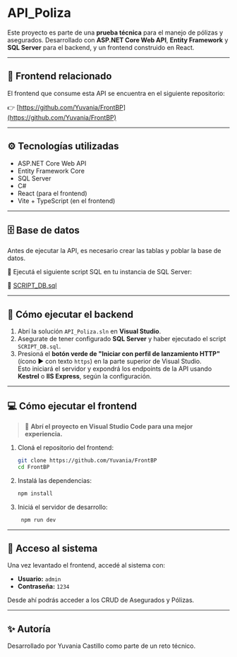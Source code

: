 # API_Poliza

Este proyecto es parte de una **prueba técnica** para el manejo de pólizas y asegurados. Desarrollado con **ASP.NET Core Web API**, **Entity Framework** y **SQL Server** para el backend, y un frontend construido en React.

---

## 🔗 Frontend relacionado

El frontend que consume esta API se encuentra en el siguiente repositorio:

👉 [https://github.com/Yuvania/FrontBP](https://github.com/Yuvania/FrontBP)

---

## ⚙️ Tecnologías utilizadas

- ASP.NET Core Web API
- Entity Framework Core
- SQL Server
- C#
- React (para el frontend)
- Vite + TypeScript (en el frontend)

---

## 🗄️ Base de datos

Antes de ejecutar la API, es necesario crear las tablas y poblar la base de datos.

📄 Ejecutá el siguiente script SQL en tu instancia de SQL Server:

🔗 [SCRIPT_DB.sql](https://github.com/Yuvania/API_Poliza/blob/master/SCRIPT_DB.sql)

---

## 🚀 Cómo ejecutar el backend

1. Abrí la solución `API_Poliza.sln` en **Visual Studio**.
2. Asegurate de tener configurado **SQL Server** y haber ejecutado el script `SCRIPT_DB.sql`.
3. Presioná el **botón verde de "Iniciar con perfil de lanzamiento HTTP"** (ícono ▶️ con texto `https`) en la parte superior de Visual Studio.  
   Esto iniciará el servidor y expondrá los endpoints de la API usando **Kestrel** o **IIS Express**, según la configuración.

---

## 💻 Cómo ejecutar el frontend

> 📌 **Abrí el proyecto en Visual Studio Code para una mejor experiencia.**

1. Cloná el repositorio del frontend:
   ```bash
   git clone https://github.com/Yuvania/FrontBP
   cd FrontBP
1. Instalá las dependencias:
   ```bash
   npm install
3. Iniciá el servidor de desarrollo:
   ```bash
    npm run dev

---

## 🔐 Acceso al sistema
Una vez levantado el frontend, accedé al sistema con:

- **Usuario:** `admin`
- **Contraseña:** `1234`

Desde ahí podrás acceder a los CRUD de Asegurados y Pólizas.

---

## ✨ Autoría
Desarrollado por Yuvania  Castillo como parte de un reto técnico.
